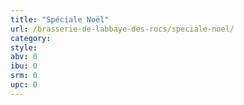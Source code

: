 ```yaml
---
title: "Spéciale Noël"
url: /brasserie-de-labbaye-des-rocs/speciale-noel/
category: 
style: 
abv: 0
ibu: 0
srm: 0
upc: 0
---
```


